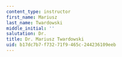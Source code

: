 ```yaml
---
content_type: instructor
first_name: Mariusz
last_name: Twardowski
middle_initial: ''
salutation: Dr.
title: Dr. Mariusz Twardowski
uid: b17dc7b7-f732-71f9-465c-244236109eeb
---
```

